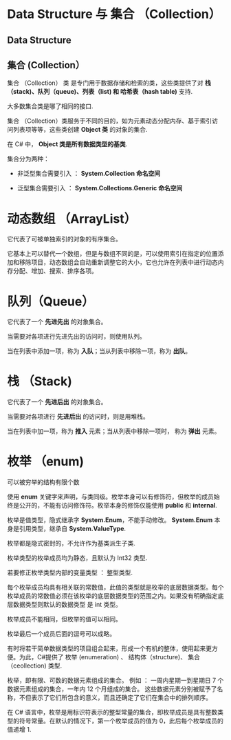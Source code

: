 # Data Structure 与 集合 （Collection）

## Data Structure


## 集合 (Collection）

集合 （Collection） 类 是专门用于数据存储和检索的类，这些类提供了对 **栈（stack)、队列（queue)、列表（list) 和 哈希表（hash table)** 支持.

大多数集合类是哪了相同的接口.

集合 （Collection）类服务于不同的目的，如为元素动态分配内存、基于索引访问列表项等等，这些类创建 **Object 类** 的对象的集合.

在 C# 中， **Object 类是所有数据类型的基类**.

集合分为两种：

- 非泛型集合需要引入 ： **System.Collection 命名空间**

- 泛型集合需要引入 ： **System.Collections.Generic 命名空间**


# 动态数组 （ArrayList）

它代表了可被单独索引的对象的有序集合。

它基本上可以替代一个数组，但是与数组不同的是，可以使用索引在指定的位置添加和移除项目，动态数组会自动重新调整它的大小，它也允许在列表中进行动态内存分配、增加、搜索、排序各项。

# 队列（Queue）

它代表了一个 **先进先出** 的对象集合。

当需要对各项进行先进先出的访问时，则使用队列。

当在列表中添加一项，称为 **入队**；当从列表中移除一项，称为 **出队**。

# 栈 （Stack)

它代表了一个 **先进后出** 的对象集合。

当需要对各项进行 **先进后出** 的访问时，则是用堆栈。

当在列表中加一项，称为 **推入** 元素；当从列表中移除一项时， 称为 **弹出** 元素。

# 枚举 （enum)

可以被穷举的结构有限个数

使用 **enum** 关键字来声明，与类同级。枚举本身可以有修饰符，但枚举的成员始终是公开的，不能有访问修饰符。枚举本身的修饰仅能使用 **public** 和 **internal**.

枚举是值类型，隐式继承字 **System.Enum**，不能手动修改。 **System.Enum** 本身是引用类型，继承自 **System.ValueType**.

枚举都是隐式密封的，不允许作为基类派生子类.

枚举类型的枚举成员均为静态，且默认为 Int32 类型.

若要修正枚举类型内部的变量类型 ： 整型类型.

每个枚举成员均具有相关联的常数值，此值的类型就是枚举的底层数据类型。每个枚举成员的常数值必须在该枚举的底层数据类型的范围之内。如果没有明确指定底层数据类型则默认的数据类型 是 int 类型。

枚举成员不能相同，但枚举的值可以相同。

枚举最后一个成员后面的逗号可以成略。

有时将若干简单数据类型的项目组合起来，形成一个有机的整体，使用起来更方便。为此，C#提供了 枚举 (enumeration) 、 结构体（structure)、 集合（ceollection) 类型.

枚举，即有限、可数的数据元素组成的集合。 例如 ： 一周内星期一到星期日 7 个数据元素组成的集合，一年内 12 个月组成的集合。 这些数据元素分别被赋予了名称，不但表示了它们所包含的意义，而且还确定了它们在集合中的排列顺序。

在 C# 语言中，枚举是用标识符表示的整型常量的集合，即枚举成员是具有整数类型的符号常量。在默认的情况下，第一个枚举成员的值为 0，此后每个枚举成员的值递增 1.